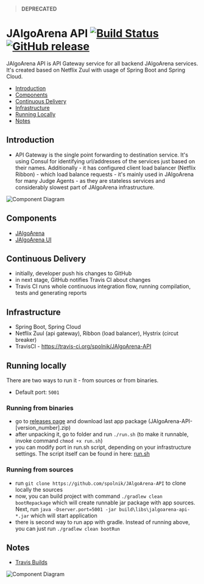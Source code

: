 > **DEPRECATED**

# JAlgoArena API [![Build Status](https://travis-ci.org/spolnik/JAlgoArena-API.svg?branch=master)](https://travis-ci.org/spolnik/JAlgoArena-API) [![GitHub release](https://img.shields.io/github/release/spolnik/jalgoarena-api.svg)]()

JAlgoArena API is API Gateway service for all backend JAlgoArena services. It's created based on Netflix Zuul with usage of Spring Boot and Spring Cloud.

- [Introduction](#introduction)
- [Components](#components)
- [Continuous Delivery](#continuous-delivery)
- [Infrastructure](#infrastructure)
- [Running Locally](#running-locally)
- [Notes](#notes)

## Introduction

- API Gateway is the single point forwarding to destination service. It's using Consul for identifying url/addresses of the services just based on their names. Additionally - it has configured client load balancer (Netflix Ribbon) - which load balance requests - it's mainly used in JAlgoArena for many Judge Agents - as they are stateless services and considerably slowest part of JAlgoArena infrastructure.

![Component Diagram](https://github.com/spolnik/JAlgoArena/raw/master/design/component_diagram.png)

## Components

- [JAlgoArena](https://github.com/spolnik/JAlgoArena)
- [JAlgoArena UI](https://github.com/spolnik/JAlgoArena-UI)

## Continuous Delivery

- initially, developer push his changes to GitHub
- in next stage, GitHub notifies Travis CI about changes
- Travis CI runs whole continuous integration flow, running compilation, tests and generating reports

## Infrastructure

- Spring Boot, Spring Cloud
- Netflix Zuul (api gateway), Ribbon (load balancer), Hystrix (circut breaker)
- TravisCI - https://travis-ci.org/spolnik/JAlgoArena-API

## Running locally

There are two ways to run it - from sources or from binaries.
- Default port: `5001`

### Running from binaries
- go to [releases page](https://github.com/spolnik/JAlgoArena-API/releases) and download last app package (JAlgoArena-API-[version_number].zip)
- after unpacking it, go to folder and run `./run.sh` (to make it runnable, invoke command `chmod +x run.sh`)
- you can modify port in run.sh script, depending on your infrastructure settings. The script itself can be found in here: [run.sh](run.sh)

### Running from sources
- run `git clone https://github.com/spolnik/JAlgoArena-API` to clone locally the sources
- now, you can build project with command `./gradlew clean bootRepackage` which will create runnable jar package with app sources. Next, run `java -Dserver.port=5001 -jar build\libs\jalgoarena-api-*.jar` which will start application
- there is second way to run app with gradle. Instead of running above, you can just run `./gradlew clean bootRun`

## Notes
- [Travis Builds](https://travis-ci.org/spolnik)

![Component Diagram](https://github.com/spolnik/JAlgoArena/raw/master/design/JAlgoArena_Logo.png)
